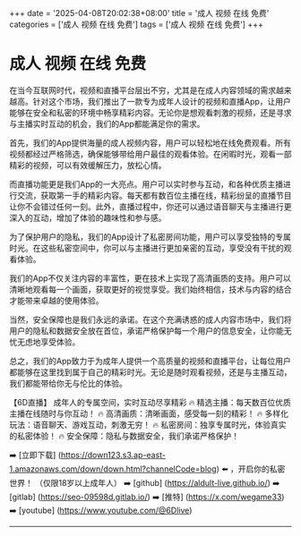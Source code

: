 +++
date = '2025-04-08T20:02:38+08:00'
title = '成人 视频 在线 免费'
categories = ['成人 视频 在线 免费']
tags = ['成人 视频 在线 免费']
+++

# 成人 视频 在线 免费

在当今互联网时代，视频和直播平台层出不穷，尤其是在成人内容领域的需求越来越高。针对这个市场，我们推出了一款专为成年人设计的视频和直播App，让用户能够在安全和私密的环境中畅享精彩内容。无论你是想观看刺激的视频，还是寻求与主播实时互动的机会，我们的App都能满足你的需求。

首先，我们的App提供海量的成人视频内容，用户可以轻松地在线免费观看。所有视频都经过严格筛选，确保能够带给用户最佳的观看体验。在闲暇时光，观看一部精彩的视频，可以有效缓解压力，放松心情。

而直播功能更是我们App的一大亮点。用户可以实时参与互动，和各种优质主播进行交流，获取第一手的精彩内容。每天都有数百位主播在线，精彩纷呈的直播节目让你不会错过任何一刻。此外，直播过程中，你还可以通过语音聊天与主播进行更深入的互动，增加了体验的趣味性和参与感。

为了保护用户的隐私，我们的App设计了私密房间功能，用户可以享受独特的专属时光。在这些私密空间中，你可以与主播进行更加亲密的互动，享受没有干扰的观看体验。

我们的App不仅关注内容的丰富性，更在技术上实现了高清画质的支持。用户可以清晰地观看每一个画面，获取更好的视觉享受。我们始终相信，技术与内容的结合才能带来卓越的使用体验。

当然，安全保障也是我们永远的承诺。在这个充满诱惑的成人内容市场中，我们将用户的隐私和数据安全放在首位，承诺严格保护每一个用户的信息安全，让你能无忧无虑地享受体验。

总之，我们的App致力于为成年人提供一个高质量的视频和直播平台，让每位用户都能够在这里找到属于自己的精彩时光。无论是随时观看视频，还是与主播互动，我们都能带给你无与伦比的体验。

【6D直播】
成年人的专属空间，实时互动尽享精彩
🔥 精选主播：每天数百位优质主播在线随时与你互动！
🔥 高清画质：清晰画面，感受每一刻的精彩！
🔥 多样化玩法：语音聊天、游戏互动，刺激无穷！
🔥 私密房间：独享专属时光，体验真实的私密体验！
🔥 安全保障：隐私与数据安全，我们承诺严格保护！

➡️ [立即下载] (https://down123.s3.ap-east-1.amazonaws.com/down/down.html?channelCode=blog) ⬅️ ，开启你的私密世界！
（仅限18岁以上成年人）
➡️ [github] (https://aldult-live.github.io/)
➡️ [gitlab] (https://seo-09598d.gitlab.io/)
➡️ [推特] (https://x.com/wegame33)
➡️ [youtube] (https://www.youtube.com/@6Dlive)

---
